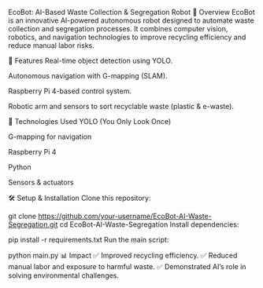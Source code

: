 EcoBot: AI-Based Waste Collection & Segregation Robot
🌟 Overview
EcoBot is an innovative AI-powered autonomous robot designed to automate waste collection and segregation processes. It combines computer vision, robotics, and navigation technologies to improve recycling efficiency and reduce manual labor risks.

🧠 Features
Real-time object detection using YOLO.

Autonomous navigation with G-mapping (SLAM).

Raspberry Pi 4-based control system.

Robotic arm and sensors to sort recyclable waste (plastic & e-waste).

🔧 Technologies Used
YOLO (You Only Look Once)

G-mapping for navigation

Raspberry Pi 4

Python

Sensors & actuators

🛠️ Setup & Installation
Clone this repository:

git clone https://github.com/your-username/EcoBot-AI-Waste-Segregation.git
cd EcoBot-AI-Waste-Segregation
Install dependencies:

pip install -r requirements.txt
Run the main script:

python main.py
📊 Impact
✅ Improved recycling efficiency.
✅ Reduced manual labor and exposure to harmful waste.
✅ Demonstrated AI’s role in solving environmental challenges.
